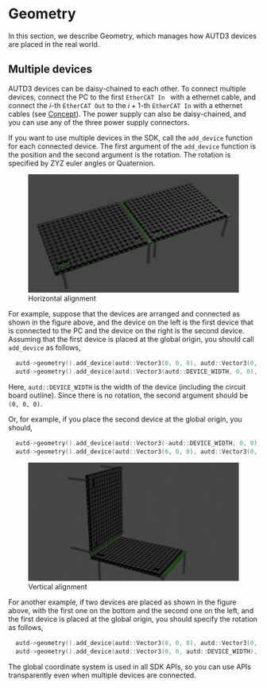 # Geometry

In this section, we describe Geometry, which manages how AUTD3 devices are placed in the real world.

## Multiple devices

AUTD3 devices can be daisy-chained to each other.
To connect multiple devices, connect the PC to the first `EtherCAT In ` with a ethernet cable, and connect the $i$-th `EtherCAT Out` to the $i+1$-th `EtherCAT In` with a ethernet cables (see [Concept](concept.md)).
The power supply can also be daisy-chained, and you can use any of the three power supply connectors.

If you want to use multiple devices in the SDK, call the `add_device` function for each connected device.
The first argument of the `add_device` function is the position and the second argument is the rotation.
The rotation is specified by ZYZ euler angles or Quaternion.

<figure>
  <img src="https://raw.githubusercontent.com/shinolab/autd3-library-software/master/book/src/fig/Users_Manual/autd_hori.jpg"/>
  <figcaption>Horizontal alignment</figcaption>
</figure>

For example, suppose that the devices are arranged and connected as shown in the figure above, and the device on the left is the first device that is connected to the PC and the device on the right is the second device.
Assuming that the first device is placed at the global origin, you should call `add_device` as follows,
```cpp
  autd->geometry().add_device(autd::Vector3(0, 0, 0), autd::Vector3(0, 0, 0));
  autd->geometry().add_device(autd::Vector3(autd::DEVICE_WIDTH, 0, 0), autd::Vector3(0, 0, 0));
```
Here, `autd::DEVICE_WIDTH` is the width of the device (including the circuit board outline).
Since there is no rotation, the second argument should be `(0, 0, 0)`.

Or, for example, if you place the second device at the global origin, you should,
```cpp
  autd->geometry().add_device(autd::Vector3(-autd::DEVICE_WIDTH, 0, 0), autd::Vector3(0, 0, 0));
  autd->geometry().add_device(autd::Vector3(0, 0, 0), autd::Vector3(0, 0, 0));
```

<figure>
  <img src="https://raw.githubusercontent.com/shinolab/autd3-library-software/master/book/src/fig/Users_Manual/autd_vert.jpg"/>
  <figcaption>Vertical alignment</figcaption>
</figure>

For another example, if two devices are placed as shown in the figure above, with the first one on the bottom and the second one on the left, and the first device is placed at the global origin, you should specify the rotation as follows,
```cpp
  autd->geometry().add_device(autd::Vector3(0, 0, 0), autd::Vector3(0, 0, 0));
  autd->geometry().add_device(autd::Vector3(0, 0, autd::DEVICE_WIDTH), autd::Vector3(0, M_PI / 2.0, 0));
```

The global coordinate system is used in all SDK APIs, so you can use APIs transparently even when multiple devices are connected.
